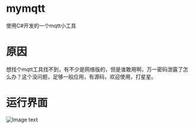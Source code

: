 # mymqtt
使用C#开发的一个mqtt小工具

# 原因
  想找个mqtt工具找不到，有不少是网络版的，但是谁敢用啊，万一密码泄露了怎么办？这个没问题，足够一般应用，有源码，欢迎使用，打星星。
  
# 运行界面
![Image text](https://github.com/wuxh123/mymqtt/blob/master/img/screen.png)
